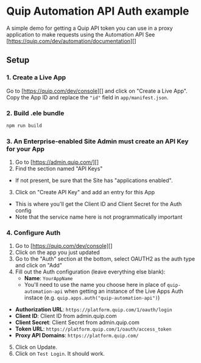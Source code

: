 # Quip Automation API Auth example

A simple demo for getting a Quip API token you can use in a proxy
application to make requests using the Automation API
See [https://quip.com/dev/automation/documentation][]

## Setup

### 1. Create a Live App

Go to [https://quip.com/dev/console][] and click on "Create a Live App". Copy the App ID and replace the `"id"` field in `app/manifest.json`.

### 2. Build .ele bundle

```bash
npm run build
```

### 3. An Enterprise-enabled Site Admin must create an API Key for your App

1. Go to [https://admin.quip.com/][]
2. Find the section named "API Keys"

-   If not present, be sure that the Site has "applications enabled".

3. Click on "Create API Key" and add an entry for this App

-   This is where you'll get the Client ID and Client Secret for the Auth config
-   Note that the service name here is not programmatically important

### 4. Configure Auth

1. Go to [https://quip.com/dev/console][]
2. Click on the app you just updated
3. Go to the "Auth" section at the bottom, select OAUTH2 as the auth type and click on "Add"
4. Fill out the Auth configuration (leave everything else blank):
    - **Name**: `YourAppName`
    - You'll need to use the name you choose here in place of `quip-automation-api` when getting an instance of the Live Apps Auth instace (e.g. `quip.apps.auth("quip-automation-api")`)

-   **Authorization URL**: `https://platform.quip.com/1/oauth/login`
-   **Client ID**: Client ID from admin.quip.com
-   **Client Secret**: Client Secret from admin.quip.com
-   **Token URL**: `https://platform.quip.com/1/oauth/access_token`
-   **Proxy API Domains**: `https://platform.quip.com/`

5. Click on Update.
6. Click on `Test Login`. It should work.
